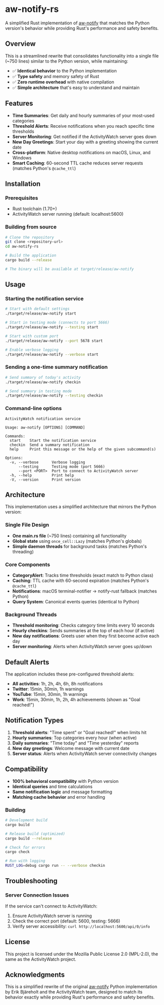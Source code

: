 # aw-notify-rs

A simplified Rust implementation of [aw-notify](https://github.com/ActivityWatch/aw-notify) that matches the Python version's behavior while providing Rust's performance and safety benefits.

## Overview

This is a streamlined rewrite that consolidates functionality into a single file (~750 lines) similar to the Python version, while maintaining:

- ✅ **Identical behavior** to the Python implementation
- ✅ **Type safety** and memory safety of Rust
- ✅ **Zero runtime overhead** with native compilation
- ✅ **Simple architecture** that's easy to understand and maintain

## Features

- **Time Summaries**: Get daily and hourly summaries of your most-used categories
- **Threshold Alerts**: Receive notifications when you reach specific time thresholds
- **Server Monitoring**: Get notified if the ActivityWatch server goes down
- **New Day Greetings**: Start your day with a greeting showing the current date
- **Cross-platform**: Native desktop notifications on macOS, Linux, and Windows
- **Smart Caching**: 60-second TTL cache reduces server requests (matches Python's `@cache_ttl`)

## Installation

### Prerequisites

- Rust toolchain (1.70+)
- ActivityWatch server running (default: localhost:5600)

### Building from source

```bash
# Clone the repository
git clone <repository-url>
cd aw-notify-rs

# Build the application
cargo build --release

# The binary will be available at target/release/aw-notify
```

## Usage

### Starting the notification service

```bash
# Start with default settings
./target/release/aw-notify start

# Start in testing mode (connects to port 5666)
./target/release/aw-notify --testing start

# Start with custom port
./target/release/aw-notify --port 5678 start

# Enable verbose logging
./target/release/aw-notify --verbose start
```

### Sending a one-time summary notification

```bash
# Send summary of today's activity
./target/release/aw-notify checkin

# Send summary in testing mode
./target/release/aw-notify --testing checkin
```

### Command-line options

```
ActivityWatch notification service

Usage: aw-notify [OPTIONS] [COMMAND]

Commands:
  start    Start the notification service
  checkin  Send a summary notification
  help     Print this message or the help of the given subcommand(s)

Options:
  -v, --verbose      Verbose logging
      --testing      Testing mode (port 5666)
      --port <PORT>  Port to connect to ActivityWatch server
  -h, --help         Print help
  -V, --version      Print version
```

## Architecture

This implementation uses a simplified architecture that mirrors the Python version:

### Single File Design
- **One main.rs file** (~750 lines) containing all functionality
- **Global state** using `once_cell::Lazy` (matches Python's globals)
- **Simple daemon threads** for background tasks (matches Python's threading)

### Core Components
- **CategoryAlert**: Tracks time thresholds (exact match to Python class)
- **Caching**: TTL cache with 60-second expiration (matches Python's `@cache_ttl`)
- **Notifications**: macOS terminal-notifier → notify-rust fallback (matches Python)
- **Query System**: Canonical events queries (identical to Python)

### Background Threads
- **Threshold monitoring**: Checks category time limits every 10 seconds
- **Hourly checkins**: Sends summaries at the top of each hour (if active)
- **New day notifications**: Greets user when they first become active each day
- **Server monitoring**: Alerts when ActivityWatch server goes up/down

## Default Alerts

The application includes these pre-configured threshold alerts:

- **All activities**: 1h, 2h, 4h, 6h, 8h notifications
- **Twitter**: 15min, 30min, 1h warnings
- **YouTube**: 15min, 30min, 1h warnings
- **Work**: 15min, 30min, 1h, 2h, 4h achievements (shown as "Goal reached!")

## Notification Types

1. **Threshold alerts**: "Time spent" or "Goal reached!" when limits hit
2. **Hourly summaries**: Top categories every hour (when active)
3. **Daily summaries**: "Time today" and "Time yesterday" reports
4. **New day greetings**: Welcome message with current date
5. **Server status**: Alerts when ActivityWatch server connectivity changes


## Compatibility
- **100% behavioral compatibility** with Python version
- **Identical queries** and time calculations
- **Same notification logic** and message formatting
- **Matching cache behavior** and error handling


### Building

```bash
# Development build
cargo build

# Release build (optimized)
cargo build --release

# Check for errors
cargo check

# Run with logging
RUST_LOG=debug cargo run -- --verbose checkin
```

## Troubleshooting

### Server Connection Issues

If the service can't connect to ActivityWatch:

1. Ensure ActivityWatch server is running
2. Check the correct port (default: 5600, testing: 5666)
3. Verify server accessibility: `curl http://localhost:5600/api/0/info`


## License

This project is licensed under the Mozilla Public License 2.0 (MPL-2.0), the same as the ActivityWatch project.

## Acknowledgments

This is a simplified rewrite of the original [aw-notify](https://github.com/ActivityWatch/aw-notify) Python implementation by Erik Bjäreholt and the ActivityWatch team, designed to match its behavior exactly while providing Rust's performance and safety benefits.
